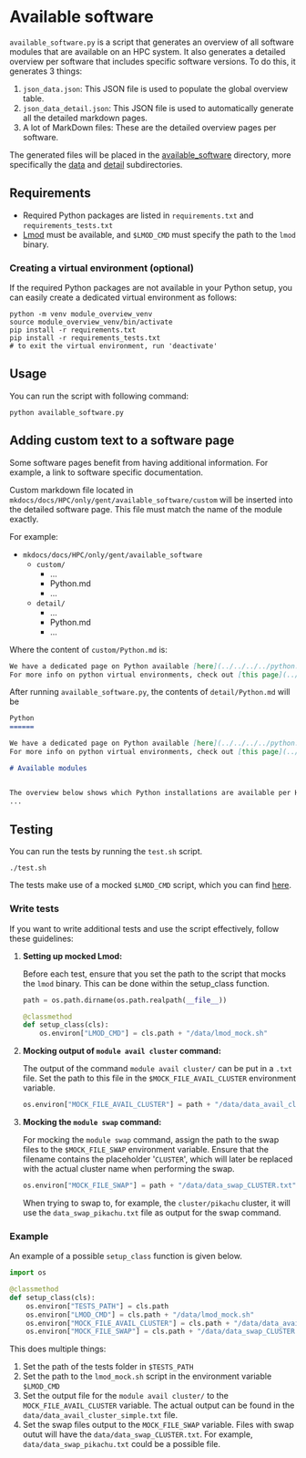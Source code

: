# Available software

`available_software.py` is a script that generates an overview of all software modules that are available on an HPC system.
It also generates a detailed overview per software that includes specific software versions.
To do this, it generates 3 things:
1. `json_data.json`: This JSON file is used to populate the global overview table.
2. `json_data_detail.json`: This JSON file is used to automatically generate all the detailed markdown pages.
3. A lot of MarkDown files: These are the detailed overview pages per software.

The generated files will be placed in the [available_software](/mkdocs/docs/HPC/only/gent/available_software) directory,
more specifically the [data](/mkdocs/docs/HPC/only/gent/available_software/data) 
and [detail](/mkdocs/docs/HPC/only/gent/available_software/detail) subdirectories.

## Requirements
- Required Python packages are listed in `requirements.txt` and `requirements_tests.txt`
- [Lmod](https://github.com/TACC/Lmod) must be available, and `$LMOD_CMD` must specify the path to the `lmod` binary.


### Creating a virtual environment (optional)

If the required Python packages are not available in your Python setup,
you can easily create a dedicated virtual environment as follows:

```shell
python -m venv module_overview_venv
source module_overview_venv/bin/activate
pip install -r requirements.txt
pip install -r requirements_tests.txt
# to exit the virtual environment, run 'deactivate'
```

## Usage
You can run the script with following command:

```shell
python available_software.py
```

## Adding custom text to a software page

Some software pages benefit from having additional information. For example, a link to software specific documentation.

Custom markdown file located in `mkdocs/docs/HPC/only/gent/available_software/custom` will be inserted into the detailed software page.
This file must match the name of the module exactly.

For example:

- `mkdocs/docs/HPC/only/gent/available_software` 
  - `custom/`
    - ...
    - Python.md
    - ...
  - `detail/`
    - ...
    - Python.md
    - ...

Where the content of `custom/Python.md` is:

```md
We have a dedicated page on Python available [here](../../../../python.md).
For more info on python virtual environments, check out [this page](../../../../setting_up_python_virtual_environments.md)
```

After running `available_software.py`, the contents of `detail/Python.md` will be 

```md
Python
======

We have a dedicated page on Python available [here](../../../../python.md).
For more info on python virtual environments, check out [this page](../../../../setting_up_python_virtual_environments.md)

# Available modules


The overview below shows which Python installations are available per HPC-UGent Tier-2 cluster, ordered based on software version (new to old).
...
```

## Testing
You can run the tests by running the `test.sh` script.
```shell
./test.sh
```

The tests make use of a mocked `$LMOD_CMD` script, which you can find [here](tests/data/lmod_mock.sh).

### Write tests
If you want to write additional tests and use the script effectively, follow these guidelines:


1. **Setting up mocked Lmod:**

   Before each test, ensure that you set the path to the script that mocks the `lmod` binary.
   This can be done within the setup_class function.
   ```python
   path = os.path.dirname(os.path.realpath(__file__))
   
   @classmethod
   def setup_class(cls):
       os.environ["LMOD_CMD"] = cls.path + "/data/lmod_mock.sh"
   ```

2. **Mocking output of `module avail cluster` command:**

   The output of the command `module avail cluster/` can be put in a `.txt` file. 
   Set the path to this file in the `$MOCK_FILE_AVAIL_CLUSTER` environment variable.
   ```python
   os.environ["MOCK_FILE_AVAIL_CLUSTER"] = path + "/data/data_avail_cluster_simple.txt"
   ```
   
3. **Mocking the `module swap` command:**

   For mocking the `module swap` command, assign the path to the swap files to the `$MOCK_FILE_SWAP` environment variable.
   Ensure that the filename contains the placeholder '`CLUSTER`', 
   which will later be replaced with the actual cluster name when performing the swap.

   ```python
   os.environ["MOCK_FILE_SWAP"] = path + "/data/data_swap_CLUSTER.txt"
   ```
   When trying to swap to, for example, the `cluster/pikachu` cluster,
   it will use the `data_swap_pikachu.txt` file as output for the swap command.
   
### Example 
An example of a possible `setup_class` function is given below.
```python
import os

@classmethod
def setup_class(cls):
    os.environ["TESTS_PATH"] = cls.path
    os.environ["LMOD_CMD"] = cls.path + "/data/lmod_mock.sh"
    os.environ["MOCK_FILE_AVAIL_CLUSTER"] = cls.path + "/data/data_avail_cluster_simple.txt"
    os.environ["MOCK_FILE_SWAP"] = cls.path + "/data/data_swap_CLUSTER.txt"
```

This does multiple things:
1. Set the path of the tests folder in `$TESTS_PATH`
2. Set the path to the `lmod_mock.sh` script in the environment variable `$LMOD_CMD`
3. Set the output file for the `module avail cluster/` to the `MOCK_FILE_AVAIL_CLUSTER` variable.
   The actual output can be found in the `data/data_avail_cluster_simple.txt` file.
4. Set the swap files output to the `MOCK_FILE_SWAP` variable.
   Files with swap outut will have the `data/data_swap_CLUSTER.txt`.
   For example, `data/data_swap_pikachu.txt` could be a possible file.